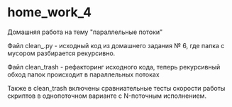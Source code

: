 # home_work_4

Домашняя работа на тему "параллельные потоки"

Файл clean_.py  - исходный код из домашнего задания № 6, где папка с мусором разбирается рекурсивно.

Файл clean_trash - рефакторинг исходного кода, теперь рекурсивный обход папок происходит в параллельных потоках

Также в clean_trash включены сравниательные тесты скорости работы скриптов в однопоточном варианте с N-поточным исполнением.


